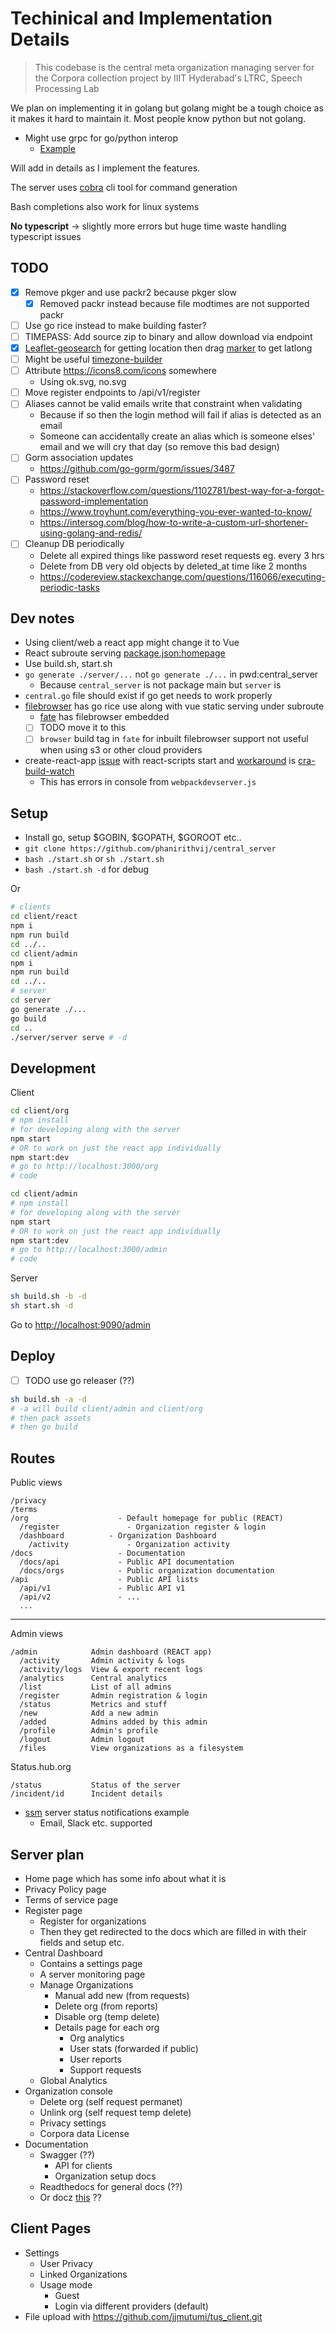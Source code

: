 # Techinical and Implementation Details

> This codebase is the central meta organization managing server for the Corpora collection project by IIIT Hyderabad's LTRC, Speech Processing Lab

We plan on implementing it in golang but golang might be a tough choice as it makes it hard to maintain it. Most people know python but not golang.

- Might use grpc for go/python interop
  - [Example](https://github.com/Jigar3/gRPC_101/blob/master/server/server.go)

Will add in details as I implement the features.

The server uses [cobra](https://github.com/spf13/cobra/) cli tool for command generation

Bash completions also work for linux systems

**No typescript** -> slightly more errors but huge time waste handling typescript issues

## TODO

- [x] Remove pkger and use packr2 because pkger slow
  - [x] Removed packr instead because file modtimes are not supported packr
- [ ] Use go rice instead to make building faster?
- [ ] TIMEPASS: Add source zip to binary and allow download via endpoint
- [x] [Leaflet-geosearch](https://github.com/smeijer/leaflet-geosearch) for getting location then drag [marker](https://stackoverflow.com/questions/27271994/leaflet-draggable-marker-and-coordinates-display-in-a-field-form) to get latlong
- [ ] Might be useful [timezone-builder](https://github.com/evansiroky/timezone-boundary-builder)
- [ ] Attribute https://icons8.com/icons somewhere
  - Using ok.svg, no.svg
- [ ] Move register endpoints to /api/v1/register
- [ ] Aliases cannot be valid emails write that constraint when validating
  - Because if so then the login method will fail if alias is detected as an email
  - Someone can accidentally create an alias which is someone elses' email and we will cry that day (so remove this bad design)
- [ ] Gorm association updates
  - https://github.com/go-gorm/gorm/issues/3487
- [ ] Password reset
  - https://stackoverflow.com/questions/1102781/best-way-for-a-forgot-password-implementation
  - https://www.troyhunt.com/everything-you-ever-wanted-to-know/
  - https://intersog.com/blog/how-to-write-a-custom-url-shortener-using-golang-and-redis/
- [ ] Cleanup DB periodically
  - Delete all expired things like password reset requests  eg. every 3 hrs
  - Delete from DB very old objects by deleted_at time like 2 months
  - https://codereview.stackexchange.com/questions/116066/executing-periodic-tasks

## Dev notes

- Using client/web a react app might change it to Vue
- React subroute serving [package.json:homepage](https://stackoverflow.com/a/55854101/8608146)
- Use build.sh, start.sh
- `go generate ./server/...` not `go generate ./...` in pwd:central_server
  - Because `central_server` is not package main but `server` is
- `central.go` file should exist if go get needs to work properly
- [filebrowser](https://github.com/phanirithvij/filebrowser) has go rice use along with vue static serving under subroute
  - [fate](https://github.com/phanirithvij/fate) has filebrowser embedded
  - [ ] TODO move it to this
  - [ ] `browser` build tag in `fate` for inbuilt filebrowser support not useful when using s3 or other cloud providers
- create-react-app [issue](https://github.com/facebook/create-react-app/issues/1070) with react-scripts start and [workaround](https://github.com/facebook/create-react-app/issues/1070#issuecomment-721477819) is [cra-build-watch](https://github.com/Nargonath/cra-build-watch)
  - This has errors in console from `webpackdevserver.js`

## Setup

- Install go, setup $GOBIN, $GOPATH, \$GOROOT etc..
- `git clone https://github.com/phanirithvij/central_server`
- `bash ./start.sh` or `sh ./start.sh`
- `bash ./start.sh -d` for debug

Or

```sh
# clients
cd client/react
npm i
npm run build
cd ../..
cd client/admin
npm i
npm run build
cd ../..
# server
cd server
go generate ./...
go build
cd ..
./server/server serve # -d
```

## Development

Client

```sh
cd client/org
# npm install
# for developing along with the server
npm start
# OR to work on just the react app individually
npm start:dev
# go to http://localhost:3000/org
# code
```

```sh
cd client/admin
# npm install
# for developing along with the server
npm start
# OR to work on just the react app individually
npm start:dev
# go to http://localhost:3000/admin
# code
```

Server

```sh
sh build.sh -b -d
sh start.sh -d
```

Go to [http://localhost:9090/admin](http://localhost:9090/admin)

## Deploy

- [ ] TODO use go releaser (??)

```sh
sh build.sh -a -d
# -a will build client/admin and client/org
# then pack assets
# then go build
```

## Routes

Public views

```
/privacy
/terms
/org                    - Default homepage for public (REACT)
  /register               - Organization register & login
  /dashboard          - Organization Dashboard
    /activity             - Organization activity
/docs                   - Documentation
  /docs/api             - Public API documentation
  /docs/orgs            - Public organization documentation
/api                    - Public API lists
  /api/v1               - Public API v1
  /api/v2               - ...
  ...
```

---

Admin views

```
/admin            Admin dashboard (REACT app)
  /activity       Admin activity & logs
  /activity/logs  View & export recent logs
  /analytics      Central analytics
  /list           List of all admins
  /register       Admin registration & login
  /status         Metrics and stuff
  /new            Add a new admin
  /added          Admins added by this admin
  /profile        Admin's profile
  /logout         Admin logout
  /files          View organizations as a filesystem
```

Status.hub.org

```
/status           Status of the server
/incident/id      Incident details
```

- [ssm](https://github.com/ssimunic/gossm) server status notifications example
  - Email, Slack etc. supported

## Server plan

- Home page which has some info about what it is
- Privacy Policy page
- Terms of service page
- Register page
  - Register for organizations
  - Then they get redirected to the docs which are filled in with their fields and setup etc.
- Central Dashboard
  - Contains a settings page
  - A server monitoring page
  - Manage Organizations
    - Manual add new (from requests)
    - Delete org (from reports)
    - Disable org (temp delete)
    - Details page for each org
      - Org analytics
      - User stats (forwarded if public)
      - User reports
      - Support requests
  - Global Analytics
- Organization console
  - Delete org (self request permanet)
  - Unlink org (self request temp delete)
  - Privacy settings
  - Corpora data License
- Documentation
  - Swagger (??)
    - API for clients
    - Organization setup docs
  - Readthedocs for general docs (??)
  - Or docz [this](https://github.com/doczjs/docz/) ??

## Client Pages

- Settings
  - User Privacy
  - Linked Organizations
  - Usage mode
    - Guest
    - Login via different providers (default)
- File upload with https://github.com/jjmutumi/tus_client.git
